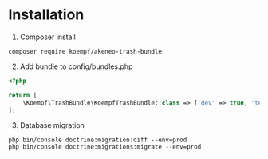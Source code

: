 # Installation

1) Composer install
```shell
composer require koempf/akeneo-trash-bundle
```

2) Add bundle to config/bundles.php
```php
<?php

return [
    \Koempf\TrashBundle\KoempfTrashBundle::class => ['dev' => true, 'test' => true, 'prod' => true],
];
```

3) Database migration
```shell
php bin/console doctrine:migration:diff --env=prod
php bin/console doctrine:migrations:migrate --env=prod
```
